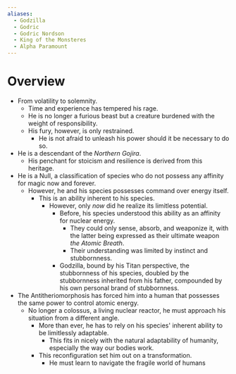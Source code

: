```yaml
---
aliases:
  - Godzilla
  - Godric
  - Godric Nordson
  - King of the Monsteres
  - Alpha Paramount
---
```

# Overview

- From volatility to solemnity. 
	- Time and experience has tempered his rage.
	- He is no longer a furious beast but a creature burdened with the weight of responsibility. 
	- His fury, however, is only restrained.
		- He is not afraid to unleash his power should it be necessary to do so.
- He is a descendant of the *Northern Gojira*. 
	- His penchant for stoicism and resilience is derived from this heritage.
- He is a Null, a classification of species who do not possess any affinity for magic now and forever.
	- However, he and his species possesses command over energy itself.
		- This is an ability inherent to his species.
			- However, only *now* did he realize its limitless potential. 
				- Before, his species understood this ability as an affinity for nuclear energy.
					- They could only sense, absorb, and weaponize it, with the latter being expressed as their ultimate weapon *the Atomic Breath*.
					- Their understanding was limited by instinct and stubbornness. 
				- Godzilla, bound by his Titan perspective, the stubbornness of his species, doubled by the stubbornness inherited from his father, compounded by his own personal brand of stubbornness.
- The Antitheriomorphosis has forced him into a human that possesses the same power to control atomic energy.
	- No longer a colossus, a living nuclear reactor, he must approach his situation from a different angle.
		- More than ever, he has to rely on his species' inherent ability to be limitlessly adaptable.
			- This fits in nicely with the natural adaptability of humanity, especially the way our bodies work.
		- This reconfiguration set him out on a transformation. 
			- He must learn to navigate the fragile world of humans
		